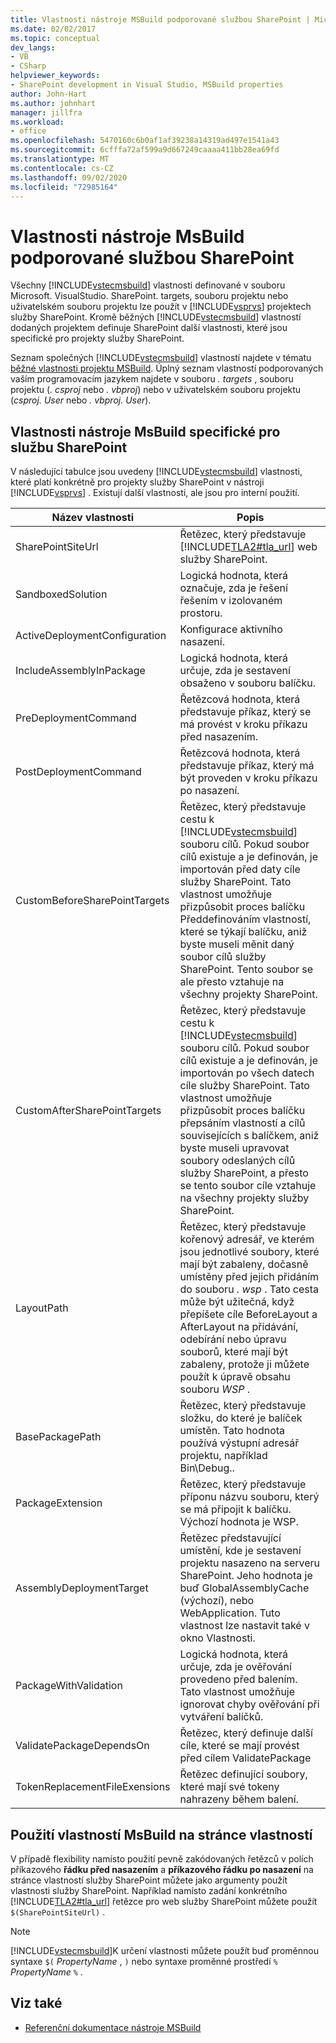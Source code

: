 ```yaml
---
title: Vlastnosti nástroje MSBuild podporované službou SharePoint | Microsoft Docs
ms.date: 02/02/2017
ms.topic: conceptual
dev_langs:
- VB
- CSharp
helpviewer_keywords:
- SharePoint development in Visual Studio, MSBuild properties
author: John-Hart
ms.author: johnhart
manager: jillfra
ms.workload:
- office
ms.openlocfilehash: 5470160c6b0af1af39238a14319ad497e1541a43
ms.sourcegitcommit: 6cfffa72af599a9d667249caaaa411bb28ea69fd
ms.translationtype: MT
ms.contentlocale: cs-CZ
ms.lasthandoff: 09/02/2020
ms.locfileid: "72985164"
---
```

# <a name="msbuild-properties-supported-by-sharepoint"></a>Vlastnosti nástroje MsBuild podporované službou SharePoint
  Všechny [!INCLUDE[vstecmsbuild](../sharepoint/includes/vstecmsbuild-md.md)] vlastnosti definované v souboru Microsoft. VisualStudio. SharePoint. targets, souboru projektu nebo uživatelském souboru projektu lze použít v [!INCLUDE[vsprvs](../sharepoint/includes/vsprvs-md.md)] projektech služby SharePoint. Kromě běžných [!INCLUDE[vstecmsbuild](../sharepoint/includes/vstecmsbuild-md.md)] vlastností dodaných projektem definuje SharePoint další vlastnosti, které jsou specifické pro projekty služby SharePoint.

 Seznam společných [!INCLUDE[vstecmsbuild](../sharepoint/includes/vstecmsbuild-md.md)] vlastností najdete v tématu [běžné vlastnosti projektu MSBuild](/previous-versions/dotnet/netframework-4.0/bb629394(v=vs.100)). Úplný seznam vlastností podporovaných vaším programovacím jazykem najdete v souboru *. targets* , souboru projektu (*. csproj* nebo *. vbproj*) nebo v uživatelském souboru projektu (*csproj. User* nebo *. vbproj. User*).

## <a name="msbuild-properties-specific-to-sharepoint"></a>Vlastnosti nástroje MsBuild specifické pro službu SharePoint
 V následující tabulce jsou uvedeny [!INCLUDE[vstecmsbuild](../sharepoint/includes/vstecmsbuild-md.md)] vlastnosti, které platí konkrétně pro projekty služby SharePoint v nástroji [!INCLUDE[vsprvs](../sharepoint/includes/vsprvs-md.md)] . Existují další vlastnosti, ale jsou pro interní použití.

|Název vlastnosti|Popis|
|-------------------|-----------------|
|SharePointSiteUrl|Řetězec, který představuje [!INCLUDE[TLA2#tla_url](../sharepoint/includes/tla2sharptla-url-md.md)] web služby SharePoint.|
|SandboxedSolution|Logická hodnota, která označuje, zda je řešení řešením v izolovaném prostoru.|
|ActiveDeploymentConfiguration|Konfigurace aktivního nasazení.|
|IncludeAssemblyInPackage|Logická hodnota, která určuje, zda je sestavení obsaženo v souboru balíčku.|
|PreDeploymentCommand|Řetězcová hodnota, která představuje příkaz, který se má provést v kroku příkazu před nasazením.|
|PostDeploymentCommand|Řetězcová hodnota, která představuje příkaz, který má být proveden v kroku příkazu po nasazení.|
|CustomBeforeSharePointTargets|Řetězec, který představuje cestu k [!INCLUDE[vstecmsbuild](../sharepoint/includes/vstecmsbuild-md.md)] souboru cílů. Pokud soubor cílů existuje a je definován, je importován před daty cíle služby SharePoint. Tato vlastnost umožňuje přizpůsobit proces balíčku Předdefinováním vlastností, které se týkají balíčku, aniž byste museli měnit daný soubor cílů služby SharePoint. Tento soubor se ale přesto vztahuje na všechny projekty SharePoint.|
|CustomAfterSharePointTargets|Řetězec, který představuje cestu k [!INCLUDE[vstecmsbuild](../sharepoint/includes/vstecmsbuild-md.md)] souboru cílů. Pokud soubor cílů existuje a je definován, je importován po všech datech cíle služby SharePoint. Tato vlastnost umožňuje přizpůsobit proces balíčku přepsáním vlastností a cílů souvisejících s balíčkem, aniž byste museli upravovat soubory odeslaných cílů služby SharePoint, a přesto se tento soubor cíle vztahuje na všechny projekty služby SharePoint.|
|LayoutPath|Řetězec, který představuje kořenový adresář, ve kterém jsou jednotlivé soubory, které mají být zabaleny, dočasně umístěny před jejich přidáním do souboru *. wsp* . Tato cesta může být užitečná, když přepíšete cíle BeforeLayout a AfterLayout na přidávání, odebírání nebo úpravu souborů, které mají být zabaleny, protože ji můžete použít k úpravě obsahu souboru *WSP* .|
|BasePackagePath|Řetězec, který představuje složku, do které je balíček umístěn. Tato hodnota používá výstupní adresář projektu, například Bin\Debug..|
|PackageExtension|Řetězec, který představuje příponu názvu souboru, který se má připojit k balíčku. Výchozí hodnota je WSP.|
|AssemblyDeploymentTarget|Řetězec představující umístění, kde je sestavení projektu nasazeno na serveru SharePoint. Jeho hodnota je buď GlobalAssemblyCache (výchozí), nebo WebApplication. Tuto vlastnost lze nastavit také v okno Vlastnosti.|
|PackageWithValidation|Logická hodnota, která určuje, zda je ověřování provedeno před balením. Tato vlastnost umožňuje ignorovat chyby ověřování při vytváření balíčků.|
|ValidatePackageDependsOn|Řetězec, který definuje další cíle, které se mají provést před cílem ValidatePackage|
|TokenReplacementFileExensions|Řetězec definující soubory, které mají své tokeny nahrazeny během balení.|

## <a name="use-msbuild-properties-in-the-properties-page"></a>Použití vlastností MsBuild na stránce vlastností
 V případě flexibility namísto použití pevně zakódovaných řetězců v polích příkazového **řádku před nasazením** a **příkazového řádku po nasazení** na stránce vlastností služby SharePoint můžete jako argumenty použít vlastnosti služby SharePoint. Například namísto zadání konkrétního [!INCLUDE[TLA2#tla_url](../sharepoint/includes/tla2sharptla-url-md.md)] řetězce pro web služby SharePoint můžete použít `$(SharePointSiteUrl)` .

> [!NOTE]
> [!INCLUDE[vstecmsbuild](../sharepoint/includes/vstecmsbuild-md.md)]K určení vlastnosti můžete použít buď proměnnou syntaxe `$(` *PropertyName* , `)` nebo syntaxe proměnné prostředí `%` *PropertyName* `%` .

## <a name="see-also"></a>Viz také

- [Referenční dokumentace nástroje MSBuild](../msbuild/msbuild-reference.md)